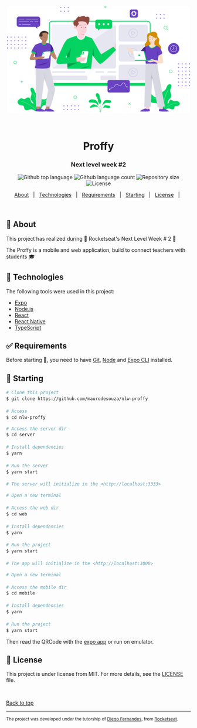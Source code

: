 <div align="center" id="top"> 
  <img src="./.github/proffy.png" width="500px" alt="Nlw Proffy" />

  &#xa0;
</div>

<h1 align="center">Proffy</h1>
<h3 align="center">Next level week #2</h3>

<p align="center">
  <img alt="Github top language" src="https://img.shields.io/github/languages/top/maurodesouza/nlw-proffy?color=56BEB8">

  <img alt="Github language count" src="https://img.shields.io/github/languages/count/maurodesouza/nlw-proffy?color=56BEB8">

  <img alt="Repository size" src="https://img.shields.io/github/repo-size/maurodesouza/nlw-proffy?color=56BEB8">

  <img alt="License" src="https://img.shields.io/github/license/maurodesouza/nlw-proffy?color=56BEB8">

  <!-- <img alt="Github issues" src="https://img.shields.io/github/issues/maurodesouza/nlw-proffy?color=56BEB8" /> -->

  <!-- <img alt="Github forks" src="https://img.shields.io/github/forks/maurodesouza/nlw-proffy?color=56BEB8" /> -->

  <!-- <img alt="Github stars" src="https://img.shields.io/github/stars/maurodesouza/nlw-proffy?color=56BEB8" /> -->
</p>

<!-- Status -->

<!-- <h4 align="center"> 
	🚧  Nlw Proffy 🚀 Under construction...  🚧
</h4> 

<hr> -->

<p align="center">
  <a href="#dart-about">About</a> &#xa0; | &#xa0;
  <a href="#rocket-technologies">Technologies</a> &#xa0; | &#xa0;
  <a href="#white_check_mark-requirements">Requirements</a> &#xa0; | &#xa0;
  <a href="#checkered_flag-starting">Starting</a> &#xa0; | &#xa0;
  <a href="#memo-license">License</a> &#xa0; | &#xa0;
</p>

<br>

## :dart: About ##

This project has realized during :rocket: Rocketseat's Next Level Week # 2 :rocket:

The Proffy is a mobile and web application, build to connect teachers with students :mortar_board:

## :rocket: Technologies ##

The following tools were used in this project:

- [Expo](https://expo.io/)
- [Node.js](https://nodejs.org/en/)
- [React](https://pt-br.reactjs.org/)
- [React Native](https://reactnative.dev/)
- [TypeScript](https://www.typescriptlang.org/)

## :white_check_mark: Requirements ##

Before starting :checkered_flag:, you need to have [Git](https://git-scm.com), [Node](https://nodejs.org/en/) and [Expo CLI](https://expo.io/tools#cli) installed.

## :checkered_flag: Starting ##

```bash
# Clone this project
$ git clone https://github.com/maurodesouza/nlw-proffy

# Access
$ cd nlw-proffy

```

```bash
# Access the server dir
$ cd server

# Install dependencies
$ yarn

# Run the server
$ yarn start

# The server will initialize in the <http://localhost:3333>
```

```bash
# Open a new terminal

# Access the web dir
$ cd web

# Install dependencies
$ yarn

# Run the project
$ yarn start

# The app will initialize in the <http://localhost:3000>
```

```bash
# Open a new terminal

# Access the mobile dir
$ cd mobile

# Install dependencies
$ yarn

# Run the project
$ yarn start

```
Then read the QRCode with the [expo app](https://play.google.com/store/apps/details?id=host.exp.exponent) or run on emulator.


## :memo: License ##

This project is under license from MIT. For more details, see the [LICENSE](LICENSE.md) file.

&#xa0;

<a href="#top">Back to top</a>

---
<sup>The project was developed under the tutorship of [Diego Fernandes](https://github.com/diego3g), from [Rocketseat](https://rocketseat.com.br).
